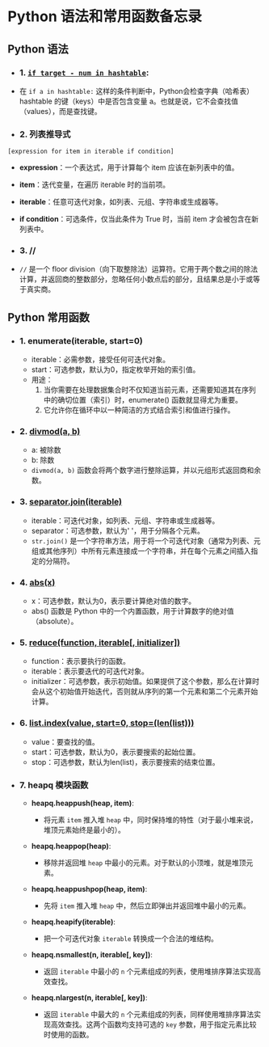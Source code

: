 # Python 语法和常用函数备忘录

## Python 语法

- ### 1. [```if target - num in hashtable```](1.两数之和.cpp):
- 在 ```if a in hashtable:``` 这样的条件判断中，Python会检查字典（哈希表）hashtable 的键（keys）中是否包含变量 a。也就是说，它不会查找值（values），而是查找键。

- ### 2. 列表推导式
`[expression for item in iterable if condition]`
- **expression**：一个表达式，用于计算每个 item 应该在新列表中的值。
- **item**：迭代变量，在遍历 iterable 时的当前项。
- **iterable**：任意可迭代对象，如列表、元组、字符串或生成器等。
- **if condition**：可选条件，仅当此条件为 True 时，当前 item 才会被包含在新列表中。

- ### 3. //
- `//` 是一个 floor division（向下取整除法）运算符。它用于两个数之间的除法计算，并返回商的整数部分，忽略任何小数点后的部分，且结果总是小于或等于真实商。

## Python 常用函数
- ### 1. enumerate(iterable, start=0)
  - iterable：必需参数，接受任何可迭代对象。
  - start：可选参数，默认为0，指定枚举开始的索引值。
  - 用途：
    1. 当你需要在处理数据集合时不仅知道当前元素，还需要知道其在序列中的确切位置（索引）时，enumerate() 函数就显得尤为重要。
    2. 它允许你在循环中以一种简洁的方式结合索引和值进行操作。
- ### 2. [divmod(a, b)](2.两数相加.py)
  - a: 被除数
  - b: 除数
  - `divmod(a, b)` 函数会将两个数字进行整除运算，并以元组形式返回商和余数。

- ### 3. [separator.join(iterable)](6.n-字形变换.py)
  - iterable：可迭代对象，如列表、元组、字符串或生成器等。
  - separator：可选参数，默认为' '，用于分隔各个元素。
  - `str.join()` 是一个字符串方法，用于将一个可迭代对象（通常为列表、元组或其他序列）中所有元素连接成一个字符串，并在每个元素之间插入指定的分隔符。

- ### 4. [abs(x)](7.整数反转.py)
  - x：可选参数，默认为0，表示要计算绝对值的数字。
  - abs() 函数是 Python 中的一个内置函数，用于计算数字的绝对值（absolute）。

- ### 5. [reduce(function, iterable[, initializer])](136.只出现一次的数字.py)
  - function：表示要执行的函数。
  - iterable：表示要迭代的可迭代对象。
  - initializer：可选参数，表示初始值。如果提供了这个参数，那么在计算时会从这个初始值开始迭代，否则就从序列的第一个元素和第二个元素开始计算。

- ### 6. [list.index(value, start=0, stop=(len(list)))](33.搜索旋转排序数组.py)
  - value：要查找的值。
  - start：可选参数，默认为0，表示要搜索的起始位置。
  - stop：可选参数，默认为len(list)，表示要搜索的结束位置。

- ### 7. heapq 模块函数

  - **heapq.heappush(heap, item)**:
    - 将元素 `item` 推入堆 `heap` 中，同时保持堆的特性（对于最小堆来说，堆顶元素始终是最小的）。

  - **heapq.heappop(heap)**:
    - 移除并返回堆 `heap` 中最小的元素。对于默认的小顶堆，就是堆顶元素。

  - **heapq.heappushpop(heap, item)**:
    - 先将 `item` 推入堆 `heap` 中，然后立即弹出并返回堆中最小的元素。

  - **heapq.heapify(iterable)**:
    - 把一个可迭代对象 `iterable` 转换成一个合法的堆结构。

  - **heapq.nsmallest(n, iterable[, key])**:
    - 返回 `iterable` 中最小的 `n` 个元素组成的列表，使用堆排序算法实现高效查找。

  - **heapq.nlargest(n, iterable[, key])**:
    - 返回 `iterable` 中最大的 `n` 个元素组成的列表，同样使用堆排序算法实现高效查找。这两个函数均支持可选的 `key` 参数，用于指定元素比较时使用的函数。
